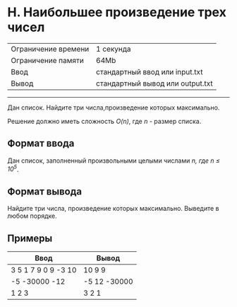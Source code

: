 # H. Наибольшее произведение трех чисел

<table>
  <tr>
  	<td>Ограничение времени</td>
  	<td>1 секунда</td>
  </tr>
  <tr>
  	<td>Ограничение памяти</td>
  	<td>64Mb</td>
  </tr>
  <tr>
  	<td>Ввод</td>
  	<td>стандартный ввод или input.txt</td>
  </tr>
  <tr>
  	<td>Вывод</td>
  	<td>стандартный вывод или output.txt</td>
  </tr>
</table>

---
Дан список. Найдите три числа,произведение которых максимально.

Решение должно иметь сложность *O(n)*, где *n* - размер списка.

## Формат ввода

Дан список, заполненный произвольными целыми числами *n, где n ≤ 10<sup>5</sup>*.

## Формат вывода

Найдите три числа, произведение которых максимально. Выведите в любом порядке.

## Примеры

|Ввод|Вывод|
|---|---|
|3 5 1 7 9 0 9 -3 10|10 9 9|
|-5 -30000 -12|-5 12 -30000|
|1 2 3|3 2 1|
